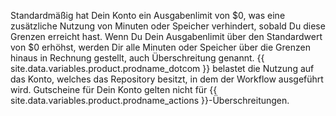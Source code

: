 Standardmäßig hat Dein Konto ein Ausgabenlimit von $0, was eine zusätzliche Nutzung von Minuten oder Speicher verhindert, sobald Du diese Grenzen erreicht hast. Wenn Du Dein Ausgabenlimit über den Standardwert von $0 erhöhst, werden Dir alle Minuten oder Speicher über die Grenzen hinaus in Rechnung gestellt, auch Überschreitung genannt. {{ site.data.variables.product.prodname_dotcom }} belastet die Nutzung auf das Konto, welches das Repository besitzt, in dem der Workflow ausgeführt wird. Gutscheine für Dein Konto gelten nicht für {{ site.data.variables.product.prodname_actions }}-Überschreitungen.
